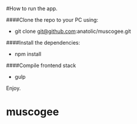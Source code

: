 #How to run the app.

####Clone the repo to your PC using:
* git clone git@github.com:anatolic/muscogee.git

####Install the dependencies:
* npm install

####Compile frontend stack
* gulp



Enjoy.
# muscogee
